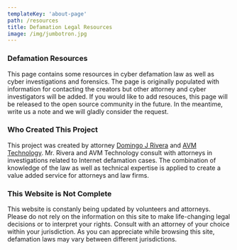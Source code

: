```yaml
---
templateKey: 'about-page'
path: /resources
title: Defamation Legal Resources
image: /img/jumbotron.jpg
---
```

### Defamation Resources
This page contains some resources in cyber defamation law as well as cyber investigations and forensics.  The page is originally populated with information for contacting the creators but other attorney and cyber investigators will be added.  If you would like to add resouces, this page will be released to the open source community in the future.  In the meantime, write us a note and we will gladly consider the request.  

### Who Created This Project
This project was created by attorney [Domingo J Rivera](https://www.icyberlaw.com) and [AVM Technology](http://www.infosecusa.com).  Mr. Rivera and AVM Technology consult with attorneys in investigations related to Internet defamation cases. The combination of knowledge of the law as well as technical expertise is applied to create a value added service for attorneys and law firms.

### This Website is Not Complete
This website is constanly being updated by volunteers and attorneys.  Please do not rely on the information on this site to make life-changing legal decisions or to interpret your rights.  Consult with an attorney of your choice within your jurisdiction.  As you can appreciate while browsing this site, defamation laws may vary between different jurisdictions.  

